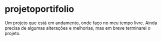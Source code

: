 # projetoportifolio
Um projeto que está em andamento, onde faço no meu tempo livre. 
Ainda precisa de algumas alterações e melhorias, mas em breve terminarei o projeto.
